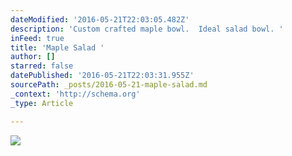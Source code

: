 ```yaml
---
dateModified: '2016-05-21T22:03:05.482Z'
description: 'Custom crafted maple bowl.  Ideal salad bowl. '
inFeed: true
title: 'Maple Salad '
author: []
starred: false
datePublished: '2016-05-21T22:03:31.955Z'
sourcePath: _posts/2016-05-21-maple-salad.md
_context: 'http://schema.org'
_type: Article

---
```

![](https://the-grid-user-content.s3-us-west-2.amazonaws.com/2dbcf676-3823-4d37-ba8a-235364c5bf11.jpg)
